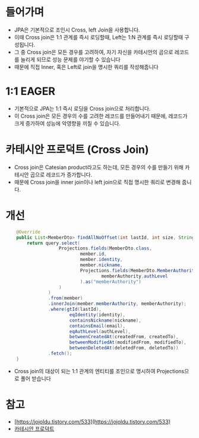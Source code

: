 # 들어가며

- JPA은 기본적으로 조인시 Cross, left Join을 사용합니다. 
- 이때 Cross join은 1:1 관계를 즉시 로딩할때, Left는 1:N 관계를 즉시 로딩할때 구성됩니다.
- 그 중 Cross join은 모든 경우를 고려하여, 자기 자신을 카테시안의 곱으로 레코드를 늘리게 되므로 성능 문제를 야기할 수 있습니다
- 때문에 직접 Inner, 혹은 Left로 join을 명시한 쿼리를 작성해줍니다

# 1:1 EAGER

- 기본적으로 JPA는 1:1 즉시 로딩을 Cross join으로 처리합니다.
- 이 Cross join은 모든 경우의 수를 고려한 레코드를 만들어내기 때문에, 레코드가 크게 증가하여 성능에 악영향을 끼칠 수 있습니다.

# 카테시안 프로덕트 (Cross Join)

- Cross join은 Catesian product라고도 하는데, 모든 경우의 수를 만들기 위해 카테시안 곱으로 레코드가 증가합니다.
- 때문에 Cross join을 inner join이나 left join으로 직접 명시한 쿼리로 변경해 줍니다.

# 개선

```java
    @Override
    public List<MemberDto> findAllNoOffset(int lastId, int size, String identity, String nickname, String email, AuthLevel authLevel, LocalDateTime createdFrom, LocalDateTime createdTo, LocalDateTime modifiedFrom, LocalDateTime modifiedTo, LocalDateTime deletedFrom, LocalDateTime deletedTo) {
        return query.select(
                    Projections.fields(MemberDto.class,
                            member.id,
                            member.identity,
                            member.nickname,
                            Projections.fields(MemberDto.MemberAuthorityDto.class,
                                    memberAuthority.authLevel
                            ).as("memberAuthority")
                    )
                )
                .from(member)
                .innerJoin(member.memberAuthority, memberAuthority);
                .where(gtId(lastId),
                        eqIdentity(identity),
                        containsNickname(nickname),
                        containsEmail(email),
                        eqAuthLevel(authLevel),
                        betweenCreatedAt(createdFrom, createdTo),
                        betweenModifiedAt(modifiedFrom, modifiedTo),
                        betweenDeletedAt(deletedFrom, deletedTo))
                .fetch();
    }
```

- Cross join의 대상이 되는 1:1 관계의 엔티티를 조인으로 명시하여 Projections으로 풀어 받습니다

# 참고

- [https://jojoldu.tistory.com/533](https://jojoldu.tistory.com/533)
- [카테시안 프로덕트](https://runtoyourdream.tistory.com/95)